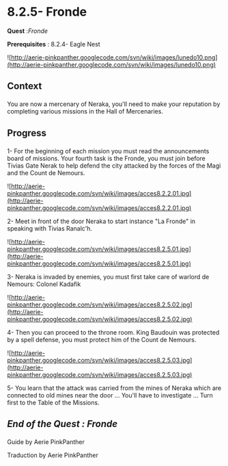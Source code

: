 # 8.2.5- Fronde #


<p><b>Quest</b> :<em>Fronde</em> </p>
<p><b>Prerequisites</b> : 8.2.4- Eagle Nest</p>

![http://aerie-pinkpanther.googlecode.com/svn/wiki/images/lunedo10.png](http://aerie-pinkpanther.googlecode.com/svn/wiki/images/lunedo10.png)

## <p><span>Context</span></p> ##

You are now a mercenary of Neraka, you'll need to make your reputation by completing various missions in the Hall of Mercenaries.


## <p>Progress</p> ##

1- For the beginning of each mission you must read the announcements board of missions. Your fourth task is the Fronde, you must join before Tivias Gate Nerak to help defend the city attacked by the forces of the Magi and the Count de Nemours.


![http://aerie-pinkpanther.googlecode.com/svn/wiki/images/acces8.2.2.01.jpg](http://aerie-pinkpanther.googlecode.com/svn/wiki/images/acces8.2.2.01.jpg)


2- Meet in front of the door Neraka to start instance "La Fronde" in speaking with Tivias Ranalc'h.


![http://aerie-pinkpanther.googlecode.com/svn/wiki/images/acces8.2.5.01.jpg](http://aerie-pinkpanther.googlecode.com/svn/wiki/images/acces8.2.5.01.jpg)

3- Neraka is invaded by enemies, you must first take care of warlord de Nemours: Colonel Kadafik


![http://aerie-pinkpanther.googlecode.com/svn/wiki/images/acces8.2.5.02.jpg](http://aerie-pinkpanther.googlecode.com/svn/wiki/images/acces8.2.5.02.jpg)

4- Then you can proceed to the throne room. King Baudouin was protected by a spell defense, you must protect him of the Count de Nemours.


![http://aerie-pinkpanther.googlecode.com/svn/wiki/images/acces8.2.5.03.jpg](http://aerie-pinkpanther.googlecode.com/svn/wiki/images/acces8.2.5.03.jpg)

5- You learn that the attack was carried from the mines of Neraka which are connected to old mines near the door ... You'll have to investigate ... Turn first to the Table of the Missions.



## <p><em>End of the Quest : Fronde</em></h2>
Guide by Aerie PinkPanther

Traduction by Aerie PinkPanther
</p>